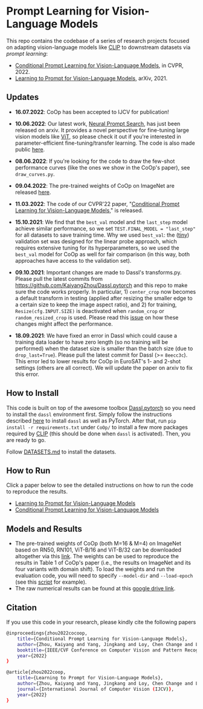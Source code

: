 # Prompt Learning for Vision-Language Models

This repo contains the codebase of a series of research projects focused on adapting vision-language models like [CLIP](https://arxiv.org/abs/2103.00020) to downstream datasets via *prompt learning*:

* [Conditional Prompt Learning for Vision-Language Models](https://arxiv.org/abs/2203.05557), in CVPR, 2022.
* [Learning to Prompt for Vision-Language Models](https://arxiv.org/abs/2109.01134), arXiv, 2021.

## Updates

- **16.07.2022**: CoOp has been accepted to IJCV for publication!

- **10.06.2022**: Our latest work, [Neural Prompt Search](https://arxiv.org/abs/2206.04673), has just been released on arxiv. It provides a novel perspective for fine-tuning large vision models like [ViT](https://arxiv.org/abs/2010.11929), so please check it out if you're interested in parameter-efficient fine-tuning/transfer learning. The code is also made public [here](https://github.com/Davidzhangyuanhan/NOAH).

- **08.06.2022**: If you're looking for the code to draw the few-shot performance curves (like the ones we show in the CoOp's paper), see `draw_curves.py`.

- **09.04.2022**: The pre-trained weights of CoOp on ImageNet are released [here](#pre-trained-models).

- **11.03.2022**: The code of our CVPR'22 paper, "[Conditional Prompt Learning for Vision-Language Models](https://arxiv.org/abs/2203.05557)," is released.

- **15.10.2021**: We find that the `best_val` model and the `last_step` model achieve similar performance, so we set `TEST.FINAL_MODEL = "last_step"` for all datasets to save training time. Why we used `best_val`: the ([tiny](https://github.com/KaiyangZhou/CoOp/blob/main/datasets/oxford_pets.py#L32)) validation set was designed for the linear probe approach, which requires extensive tuning for its hyperparameters, so we used the `best_val` model for CoOp as well for fair comparison (in this way, both approaches have access to the validation set).

- **09.10.2021**: Important changes are made to Dassl's transforms.py. Please pull the latest commits from https://github.com/KaiyangZhou/Dassl.pytorch and this repo to make sure the code works properly. In particular, 1) `center_crop` now becomes a default transform in testing (applied after resizing the smaller edge to a certain size to keep the image aspect ratio), and 2) for training, `Resize(cfg.INPUT.SIZE)` is deactivated when `random_crop` or `random_resized_crop` is used. Please read this [issue](https://github.com/KaiyangZhou/CoOp/issues/8) on how these changes might affect the performance.

- **18.09.2021**: We have fixed an error in Dassl which could cause a training data loader to have zero length (so no training will be performed) when the dataset size is smaller than the batch size (due to `drop_last=True`). Please pull the latest commit for Dassl (>= `8eecc3c`). This error led to lower results for CoOp in EuroSAT's 1- and 2-shot settings (others are all correct). We will update the paper on arxiv to fix this error.

## How to Install
This code is built on top of the awesome toolbox [Dassl.pytorch](https://github.com/KaiyangZhou/Dassl.pytorch) so you need to install the `dassl` environment first. Simply follow the instructions described [here](https://github.com/KaiyangZhou/Dassl.pytorch#installation) to install `dassl` as well as PyTorch. After that, run `pip install -r requirements.txt` under `CoOp/` to install a few more packages required by [CLIP](https://github.com/openai/CLIP) (this should be done when `dassl` is activated). Then, you are ready to go.

Follow [DATASETS.md](DATASETS.md) to install the datasets.

## How to Run

Click a paper below to see the detailed instructions on how to run the code to reproduce the results.

* [Learning to Prompt for Vision-Language Models](COOP.md)
* [Conditional Prompt Learning for Vision-Language Models](COCOOP.md)

## Models and Results

- The pre-trained weights of CoOp (both M=16 & M=4) on ImageNet based on RN50, RN101, ViT-B/16 and ViT-B/32 can be downloaded altogether via this [link](https://drive.google.com/file/d/18ypxfd82RR0pizc5MM1ZWDYDk4j0BtPF/view?usp=sharing). The weights can be used to reproduce the results in Table 1 of CoOp's paper (i.e., the results on ImageNet and its four variants with domain shift). To load the weights and run the evaluation code, you will need to specify `--model-dir` and `--load-epoch` (see this [script](https://github.com/KaiyangZhou/CoOp/blob/main/scripts/eval.sh) for example).
- The raw numerical results can be found at this [google drive link](https://docs.google.com/spreadsheets/d/12_kaFdD0nct9aUIrDoreY0qDunQ9q9tv/edit?usp=sharing&ouid=100312610418109826457&rtpof=true&sd=true).

## Citation
If you use this code in your research, please kindly cite the following papers

```bash
@inproceedings{zhou2022cocoop,
    title={Conditional Prompt Learning for Vision-Language Models},
    author={Zhou, Kaiyang and Yang, Jingkang and Loy, Chen Change and Liu, Ziwei},
    booktitle={IEEE/CVF Conference on Computer Vision and Pattern Recognition (CVPR)},
    year={2022}
}

@article{zhou2022coop,
    title={Learning to Prompt for Vision-Language Models},
    author={Zhou, Kaiyang and Yang, Jingkang and Loy, Chen Change and Liu, Ziwei},
    journal={International Journal of Computer Vision (IJCV)},
    year={2022}
}
```
